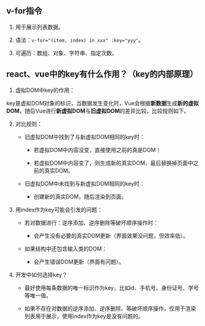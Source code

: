 ## v-for指令

1. 用于展示列表数据。
   
2. 语法：`v-for="(item, index) in xxx" :key="yyy"`。

3. 可遍历：数组、对象、字符串、指定次数。

## react、vue中的key有什么作用？（key的内部原理）

1. 虚拟DOM中key的作用：

key是虚拟DOM对象的标识，当数据发生变化时，Vue会根据**新数据**生成**新的虚拟DOM**，随后Vue进行**新虚拟DOM**与**旧虚拟DOM**的差异比较，比较规则如下。

2. 对比规则：

   * 旧虚拟DOM中找到了与新虚拟DOM相同的key时：

       * 若虚拟DOM中内容没变，直接使用之前的真是DOM！

       * 若虚拟DOM中内容变了，则生成新的真实DOM，最后替换掉页面中之前的真实DOM。

   * 旧虚拟DOM中未找到与新虚拟DOM相同的key时：

       * 创建新的真实DOM，随后渲染到页面。

3. 用index作为key可能会引发的问题：

   * 若对数据进行：逆序添加、逆序删除等破坏顺序操作时：

      * 会产生没有必要的真实DOM更新（界面效果没问题，但效率低）。

   * 如果结构中还包含输入类的DOM：

      * 会产生错误DOM更新（界面有问题）。

4. 开发中如何选择key？

   * 最好使用每条数据的唯一标识作为key，比如id、手机号、身份证号、学号等唯一值。

   * 如果不存在对数据的逆序添加、逆序删除、等破坏顺序操作，仅用于渲染列表用于展示，使用index作为key是没有问题的。